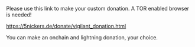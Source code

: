 Please use this link to make your custom donation. A TOR enabled browser is needed!

https://5nickers.de/donate/vigilant_donation.html

You can make an onchain and lightning donation, your choice.
